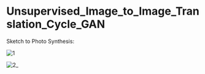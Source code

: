 # Unsupervised_Image_to_Image_Translation_Cycle_GAN

Sketch to Photo Synthesis:

![1](https://user-images.githubusercontent.com/29463052/212575528-3e7fb9e4-6d9a-46f8-8aec-221db68fce69.jpg)


![2_](https://user-images.githubusercontent.com/29463052/212575688-b175eb0e-a790-4d50-b3cd-5d51955586e3.jpg)

